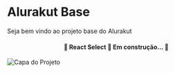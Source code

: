 # Alurakut Base

Seja bem vindo ao projeto base do Alurakut 
<h4 align="center"> 
	🚧  React Select 🚀 Em construção...  🚧
</h4>

![Capa do Projeto](https://gerador-de-imagens-omariosouto-alura-challenges.vercel.app/api/image-generator?url=https://alurakut-eta.vercel.app/&v=2)

